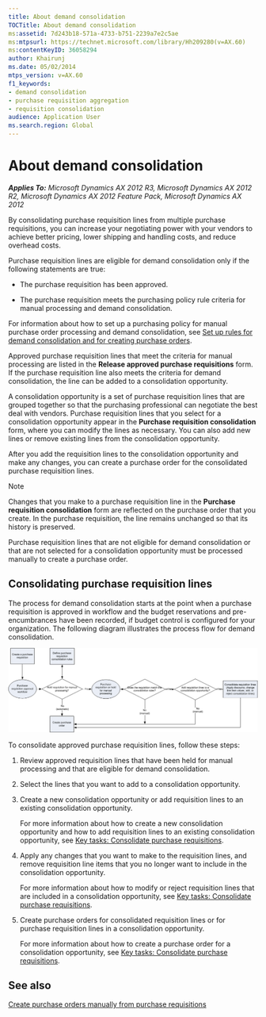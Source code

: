 ```yaml
---
title: About demand consolidation
TOCTitle: About demand consolidation
ms:assetid: 7d243b18-571a-4733-b751-2239a7e2c5ae
ms:mtpsurl: https://technet.microsoft.com/library/Hh209280(v=AX.60)
ms:contentKeyID: 36058294
author: Khairunj
ms.date: 05/02/2014
mtps_version: v=AX.60
f1_keywords:
- demand consolidation
- purchase requisition aggregation
- requisition consolidation
audience: Application User
ms.search.region: Global
---
```


# About demand consolidation 


_**Applies To:** Microsoft Dynamics AX 2012 R3, Microsoft Dynamics AX 2012 R2, Microsoft Dynamics AX 2012 Feature Pack, Microsoft Dynamics AX 2012_

By consolidating purchase requisition lines from multiple purchase requisitions, you can increase your negotiating power with your vendors to achieve better pricing, lower shipping and handling costs, and reduce overhead costs.

Purchase requisition lines are eligible for demand consolidation only if the following statements are true:

  - The purchase requisition has been approved.

  - The purchase requisition meets the purchasing policy rule criteria for manual processing and demand consolidation.

For information about how to set up a purchasing policy for manual purchase order processing and demand consolidation, see [Set up rules for demand consolidation and for creating purchase orders](set-up-rules-for-demand-consolidation-and-for-creating-purchase-orders.md).

Approved purchase requisition lines that meet the criteria for manual processing are listed in the **Release approved purchase requisitions** form. If the purchase requisition line also meets the criteria for demand consolidation, the line can be added to a consolidation opportunity.

A consolidation opportunity is a set of purchase requisition lines that are grouped together so that the purchasing professional can negotiate the best deal with vendors. Purchase requisition lines that you select for a consolidation opportunity appear in the **Purchase requisition consolidation** form, where you can modify the lines as necessary. You can also add new lines or remove existing lines from the consolidation opportunity.

After you add the requisition lines to the consolidation opportunity and make any changes, you can create a purchase order for the consolidated purchase requisition lines.


> [!NOTE]
> <P>Changes that you make to a purchase requisition line in the <STRONG>Purchase requisition consolidation</STRONG> form are reflected on the purchase order that you create. In the purchase requisition, the line remains unchanged so that its history is preserved.</P>



Purchase requisition lines that are not eligible for demand consolidation or that are not selected for a consolidation opportunity must be processed manually to create a purchase order.

## Consolidating purchase requisition lines

The process for demand consolidation starts at the point when a purchase requisition is approved in workflow and the budget reservations and pre-encumbrances have been recorded, if budget control is configured for your organization. The following diagram illustrates the process flow for demand consolidation.

![RequisitionAggregation\_ProcessFlow](images/Hh209280.RequisitionAggregation_ProcessFlow(AX.60).gif "RequisitionAggregation_ProcessFlow")

To consolidate approved purchase requisition lines, follow these steps:

1.  Review approved requisition lines that have been held for manual processing and that are eligible for demand consolidation.

2.  Select the lines that you want to add to a consolidation opportunity.

3.  Create a new consolidation opportunity or add requisition lines to an existing consolidation opportunity.
    
    For more information about how to create a new consolidation opportunity and how to add requisition lines to an existing consolidation opportunity, see [Key tasks: Consolidate purchase requisitions](key-tasks-consolidate-purchase-requisitions.md).

4.  Apply any changes that you want to make to the requisition lines, and remove requisition line items that you no longer want to include in the consolidation opportunity.
    
    For more information about how to modify or reject requisition lines that are included in a consolidation opportunity, see [Key tasks: Consolidate purchase requisitions](key-tasks-consolidate-purchase-requisitions.md).

5.  Create purchase orders for consolidated requisition lines or for purchase requisition lines in a consolidation opportunity.
    
    For more information about how to create a purchase order for a consolidation opportunity, see [Key tasks: Consolidate purchase requisitions](key-tasks-consolidate-purchase-requisitions.md).

## See also

[Create purchase orders manually from purchase requisitions](create-purchase-orders-manually-from-purchase-requisitions.md)

  



